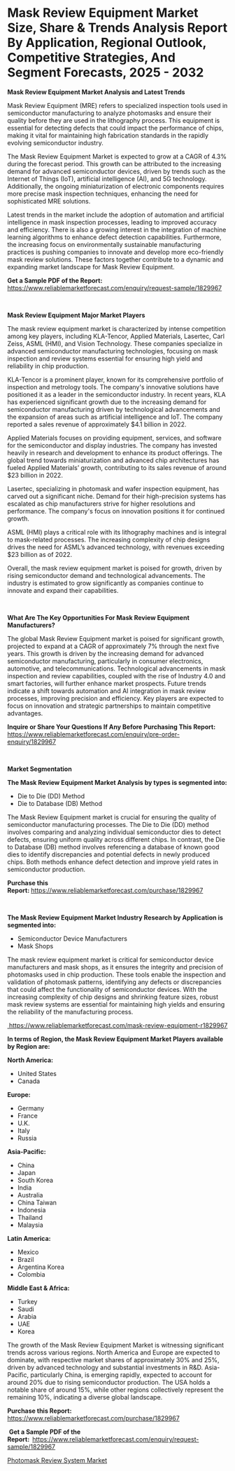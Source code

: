 <p><h1>Mask Review Equipment Market Size, Share & Trends Analysis Report By Application, Regional Outlook, Competitive Strategies, And Segment Forecasts, 2025 - 2032</h1></p><p><strong>Mask Review Equipment Market Analysis and Latest Trends</strong></p>
<p><p>Mask Review Equipment (MRE) refers to specialized inspection tools used in semiconductor manufacturing to analyze photomasks and ensure their quality before they are used in the lithography process. This equipment is essential for detecting defects that could impact the performance of chips, making it vital for maintaining high fabrication standards in the rapidly evolving semiconductor industry.</p><p>The Mask Review Equipment Market is expected to grow at a CAGR of 4.3% during the forecast period. This growth can be attributed to the increasing demand for advanced semiconductor devices, driven by trends such as the Internet of Things (IoT), artificial intelligence (AI), and 5G technology. Additionally, the ongoing miniaturization of electronic components requires more precise mask inspection techniques, enhancing the need for sophisticated MRE solutions.</p><p>Latest trends in the market include the adoption of automation and artificial intelligence in mask inspection processes, leading to improved accuracy and efficiency. There is also a growing interest in the integration of machine learning algorithms to enhance defect detection capabilities. Furthermore, the increasing focus on environmentally sustainable manufacturing practices is pushing companies to innovate and develop more eco-friendly mask review solutions. These factors together contribute to a dynamic and expanding market landscape for Mask Review Equipment.</p></p>
<p><strong>Get a Sample PDF of the Report:&nbsp;</strong> <a href="https://www.reliablemarketforecast.com/enquiry/request-sample/1829967?utm_campaign=2320&utm_medium=2&utm_source=Github&utm_content=ia&utm_term=06042025&utm_id=mask-review-equipment">https://www.reliablemarketforecast.com/enquiry/request-sample/1829967</a></p>
<p>&nbsp;</p>
<p><strong>Mask Review Equipment Major Market Players</strong></p>
<p><p>The mask review equipment market is characterized by intense competition among key players, including KLA-Tencor, Applied Materials, Lasertec, Carl Zeiss, ASML (HMI), and Vision Technology. These companies specialize in advanced semiconductor manufacturing technologies, focusing on mask inspection and review systems essential for ensuring high yield and reliability in chip production.</p><p>KLA-Tencor is a prominent player, known for its comprehensive portfolio of inspection and metrology tools. The company's innovative solutions have positioned it as a leader in the semiconductor industry. In recent years, KLA has experienced significant growth due to the increasing demand for semiconductor manufacturing driven by technological advancements and the expansion of areas such as artificial intelligence and IoT. The company reported a sales revenue of approximately $4.1 billion in 2022.</p><p>Applied Materials focuses on providing equipment, services, and software for the semiconductor and display industries. The company has invested heavily in research and development to enhance its product offerings. The global trend towards miniaturization and advanced chip architectures has fueled Applied Materials’ growth, contributing to its sales revenue of around $23 billion in 2022.</p><p>Lasertec, specializing in photomask and wafer inspection equipment, has carved out a significant niche. Demand for their high-precision systems has escalated as chip manufacturers strive for higher resolutions and performance. The company's focus on innovation positions it for continued growth.</p><p>ASML (HMI) plays a critical role with its lithography machines and is integral to mask-related processes. The increasing complexity of chip designs drives the need for ASML’s advanced technology, with revenues exceeding $23 billion as of 2022.</p><p>Overall, the mask review equipment market is poised for growth, driven by rising semiconductor demand and technological advancements. The industry is estimated to grow significantly as companies continue to innovate and expand their capabilities.</p></p>
<p>&nbsp;</p>
<p><strong>What Are The Key Opportunities For Mask Review Equipment Manufacturers?</strong></p>
<p><p>The global Mask Review Equipment market is poised for significant growth, projected to expand at a CAGR of approximately 7% through the next five years. This growth is driven by the increasing demand for advanced semiconductor manufacturing, particularly in consumer electronics, automotive, and telecommunications. Technological advancements in mask inspection and review capabilities, coupled with the rise of Industry 4.0 and smart factories, will further enhance market prospects. Future trends indicate a shift towards automation and AI integration in mask review processes, improving precision and efficiency. Key players are expected to focus on innovation and strategic partnerships to maintain competitive advantages.</p></p>
<p><strong>Inquire or Share Your Questions If Any Before Purchasing This Report:</strong> <a href="https://www.reliablemarketforecast.com/enquiry/pre-order-enquiry/1829967?utm_campaign=2320&utm_medium=2&utm_source=Github&utm_content=ia&utm_term=06042025&utm_id=mask-review-equipment">https://www.reliablemarketforecast.com/enquiry/pre-order-enquiry/1829967</a></p>
<p>&nbsp;</p>
<p><strong>Market Segmentation</strong></p>
<p><strong>The Mask Review Equipment Market Analysis by types is segmented into:</strong></p>
<p><ul><li>Die to Die (DD) Method</li><li>Die to Database (DB) Method</li></ul></p>
<p><p>The Mask Review Equipment market is crucial for ensuring the quality of semiconductor manufacturing processes. The Die to Die (DD) method involves comparing and analyzing individual semiconductor dies to detect defects, ensuring uniform quality across different chips. In contrast, the Die to Database (DB) method involves referencing a database of known good dies to identify discrepancies and potential defects in newly produced chips. Both methods enhance defect detection and improve yield rates in semiconductor production.</p></p>
<p><strong>Purchase this Report:&nbsp;</strong><a href="https://www.reliablemarketforecast.com/purchase/1829967?utm_campaign=2320&utm_medium=2&utm_source=Github&utm_content=ia&utm_term=06042025&utm_id=mask-review-equipment">https://www.reliablemarketforecast.com/purchase/1829967</a></p>
<p>&nbsp;</p>
<p><strong>The Mask Review Equipment Market Industry Research by Application is segmented into:</strong></p>
<p><ul><li>Semiconductor Device Manufacturers</li><li>Mask Shops</li></ul></p>
<p><p>The mask review equipment market is critical for semiconductor device manufacturers and mask shops, as it ensures the integrity and precision of photomasks used in chip production. These tools enable the inspection and validation of photomask patterns, identifying any defects or discrepancies that could affect the functionality of semiconductor devices. With the increasing complexity of chip designs and shrinking feature sizes, robust mask review systems are essential for maintaining high yields and ensuring the reliability of the manufacturing process.</p></p>
<p><a href="https://www.reliablemarketforecast.com/mask-review-equipment-r1829967?utm_campaign=2320&utm_medium=2&utm_source=Github&utm_content=ia&utm_term=06042025&utm_id=mask-review-equipment">&nbsp;https://www.reliablemarketforecast.com/mask-review-equipment-r1829967</a></p>
<p><strong>In terms of Region, the Mask Review Equipment Market Players available by Region are:</strong></p>
<p>
    <p> <strong> North America: </strong>
        <ul>
            <li>United States</li>
            <li>Canada</li>
        </ul>
        </p> 
    <p> <strong> Europe: </strong>
        <ul>
            <li>Germany</li>
            <li>France</li>
            <li>U.K.</li>
            <li>Italy</li>
            <li>Russia</li>
        </ul>
        </p> 
    <p> <strong> Asia-Pacific: </strong>
        <ul>
            <li>China</li>
            <li>Japan</li>
            <li>South Korea</li>
            <li>India</li>
            <li>Australia</li>
            <li>China Taiwan</li>
            <li>Indonesia</li>
            <li>Thailand</li>
            <li>Malaysia</li>
        </ul>
        </p> 
    <p> <strong> Latin America: </strong>
        <ul>
            <li>Mexico</li>
            <li>Brazil</li>
            <li>Argentina Korea</li>
            <li>Colombia</li>
        </ul>
        </p> 
    <p> <strong> Middle East & Africa: </strong>
        <ul>
            <li>Turkey</li>
            <li>Saudi</li>
            <li>Arabia</li>
            <li>UAE</li>
            <li>Korea</li>
        </ul>
    </p>
    </p>
<p><p>The growth of the Mask Review Equipment Market is witnessing significant trends across various regions. North America and Europe are expected to dominate, with respective market shares of approximately 30% and 25%, driven by advanced technology and substantial investments in R&D. Asia-Pacific, particularly China, is emerging rapidly, expected to account for around 20% due to rising semiconductor production. The USA holds a notable share of around 15%, while other regions collectively represent the remaining 10%, indicating a diverse global landscape.</p></p>
<p><strong>Purchase this Report: </strong><a href="https://www.reliablemarketforecast.com/purchase/1829967?utm_campaign=2320&utm_medium=2&utm_source=Github&utm_content=ia&utm_term=06042025&utm_id=mask-review-equipment">https://www.reliablemarketforecast.com/purchase/1829967</a></p>
<p>&nbsp;<strong>Get a Sample PDF of the Report:&nbsp;&nbsp;</strong><a href="https://www.reliablemarketforecast.com/enquiry/request-sample/1829967?utm_campaign=2320&utm_medium=2&utm_source=Github&utm_content=ia&utm_term=06042025&utm_id=mask-review-equipment">https://www.reliablemarketforecast.com/enquiry/request-sample/1829967</a></p>
<p><strong></strong></p>
<p><p><a href="https://github.com/cheryjhonson/Market-Research-Report-List-1/blob/main/photomask-review-system-market.md?utm_campaign=2320&utm_medium=2&utm_source=Github&utm_content=ia&utm_term=06042025&utm_id=mask-review-equipment">Photomask Review System Market</a></p></p>